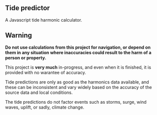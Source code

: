 ## Tide predictor

A Javascript tide harmonic calculator.

## Warning

**Do not use calculations from this project for navigation, or depend on them in any situation where inaccuracies could result to the harm of a person or property.**

This project is **very much** in-progress, and even when it is finished, it is provided with no warantee of accuracy.

Tide predictions are only as good as the harmonics data available, and these can be inconsistent and vary widely based on the accuracy of the source data and local conditions.

The tide predictions do not factor events such as storms, surge, wind waves, uplift, or sadly, climate change.
